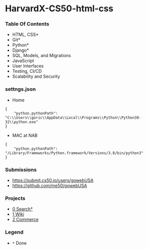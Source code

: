# HarvardX-CS50-html-css

### Table Of Contents
- HTML, CSS*
- Git*
- Python*
- Django*
- SQL, Models, and Migrations
- JavaScript
- User Interfaces
- Testing, CI/CD
- Scalability and Security

### settngs.json
- Home
```
{
    "python.pythonPath": "C:\\Users\\goric\\AppData\\Local\\Programs\\Python\\Python38-32\\python.exe"
}
```
- MAC at NAB
```
{
    "python.pythonPath": "/Library/Frameworks/Python.framework/Versions/3.8/bin/python3"
}
```
### Submissions
- https://submit.cs50.io/users/gowebUSA
- https://github.com/me50/gowebUSA

### Projects
- [0 Search*](https://cs50.harvard.edu/web/2020/projects/0/)
- [1 Wiki](https://cs50.harvard.edu/web/2020/projects/1/)
- [2 Commerce](https://cs50.harvard.edu/web/2020/projects/2/)

### Legend
- `*` Done
